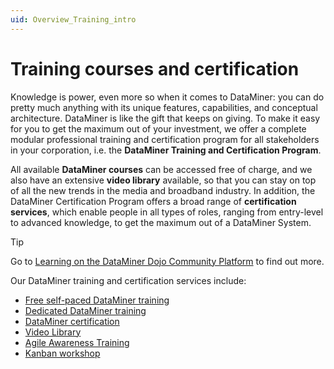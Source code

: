 ```yaml
---
uid: Overview_Training_intro
---
```


# Training courses and certification

Knowledge is power, even more so when it comes to DataMiner: you can do pretty much anything with its unique features, capabilities, and conceptual architecture. DataMiner is like the gift that keeps on giving. To make it easy for you to get the maximum out of your investment, we offer a complete modular professional training and certification program for all stakeholders in your corporation, i.e. the **DataMiner Training and Certification Program**.

All available **DataMiner courses** can be accessed free of charge, and we also have an extensive **video library** available, so that you can stay on top of all the new trends in the media and broadband industry. In addition, the DataMiner Certification Program offers a broad range of **certification services**, which enable people in all types of roles, ranging from entry-level to advanced knowledge, to get the maximum out of a DataMiner System.

> [!TIP]
> Go to [Learning on the DataMiner Dojo Community Platform](https://community.dataminer.services/learning/) to find out more.

Our DataMiner training and certification services include:

- [Free self-paced DataMiner training](xref:Overview_Training_selfpaced)
- [Dedicated DataMiner training](xref:Overview_Training_dedicated)
- [DataMiner certification](xref:Overview_Training_certification)
- [Video Library](xref:Overview_Training_videolibrary)
- [Agile Awareness Training](xref:Overview_Training_agile_aw)
- [Kanban workshop](xref:Overview_Kanban_workshop)
